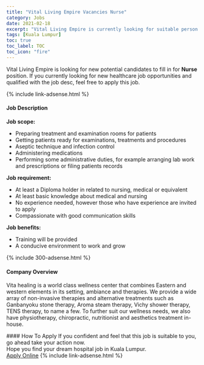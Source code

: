 ```yaml
---
title: "Vital Living Empire Vacancies Nurse" 
category: Jobs 
date: 2021-02-18 
excerpt: "Vital Living Empire is currently looking for suitable person to fill in the Nurse which positioned at Kuala Lumpur" 
tags: [Kuala Lumpur] 
toc: true 
toc_label: TOC 
toc_icon: "fire" 
--- 
```


<p>Vital Living Empire is looking for new potential candidates to fill in for <b>Nurse</b> position. If you currently looking for new healthcare job opportunities and qualified with the job desc, feel free to apply this job.
</p>{% include link-adsense.html %} 
<div><div><h4>Job Description</h4></div><div><div><span><div><p><strong>Job scope:</strong></p><ul><li>Preparing treatment and examination rooms for patients</li><li>Getting patients ready for examinations, treatments and procedures</li><li>Aseptic technique and infection control</li><li>Administering medications</li><li>Performing some administrative duties, for example arranging lab work and prescriptions or filing patients records</li></ul><p><strong>Job requirement:</strong></p><ul><li>At least a Diploma holder in related to nursing, medical or equivalent</li><li>At least basic knowledge about medical and nursing</li><li>No experience needed, however those who have experience are invited to apply</li><li>Compassionate with good communication skills</li></ul><p><strong>Job benefits:</strong></p><ul><li>Training will be provided</li><li>A conducive environment to work and grow</li></ul></div></span></div></div></div> 
{% include 300-adsense.html %} 
<div><div><h4>Company Overview</h4></div><div><div><span><div><p>Vita healing is a world class wellness center that combines Eastern and western elements in its setting, ambiance and therapies. We provide a wide array of non-invasive therapies and alternative treatments such as Ganbanyoku stone therapy, Aroma steam therapy, Vichy shower therapy, TENS therapy, to name a few. To further suit our wellness needs, we also have physiotherapy, chiropractic, nutritionist and aesthetics treatment in-house.</p></div></span></div></div></div> 
#### How To Apply 
If you confident and feel that this job is suitable to you, go ahead take your action now. <br/> 
Hope you find your dream hospital job in Kuala Lumpur. <br/> 
<a href="https://www.jobstreet.com.my/en/job/nurse-4474471?jobId=jobstreet-my-job-4474471" class="btn btn--warning" target="_blank" rel="nofollow noopenner">Apply Online</a> 
{% include link-adsense.html %} 